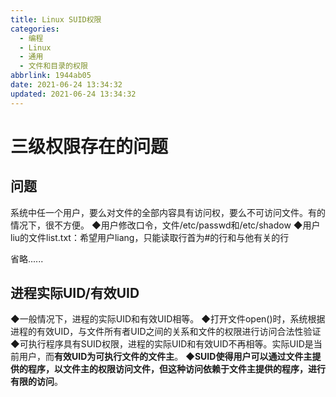 ```yaml
---
title: Linux SUID权限
categories:
  - 编程
  - Linux
  - 通用
  - 文件和目录的权限
abbrlink: 1944ab05
date: 2021-06-24 13:34:32
updated: 2021-06-24 13:34:32
---
```

# 三级权限存在的问题
## 问题
系统中任一个用户，要么对文件的全部内容具有访问权，要么不可访问文件。有的情况下，很不方便。
◆用户修改口令，文件/etc/passwd和/etc/shadow
◆用户liu的文件list.txt：希望用户liang，只能读取行首为#的行和与他有关的行


省略......

## 进程实际UID/有效UID
◆一般情况下，进程的实际UID和有效UID相等。
◆打开文件open()时，系统根据进程的有效UID，与文件所有者UID之间的关系和文件的权限进行访问合法性验证
◆可执行程序具有SUID权限，进程的实际UID和有效UID不再相等。实际UID是当前用户，而**有效UID为可执行文件的文件主**。
◆**SUID使得用户可以通过文件主提供的程序，以文件主的权限访问文件，但这种访问依赖于文件主提供的程序，进行有限的访问**。